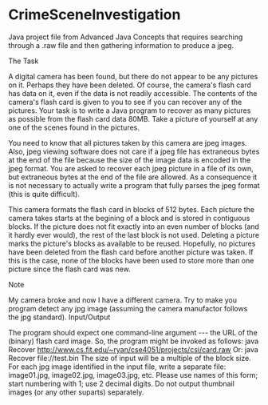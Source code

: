CrimeSceneInvestigation
=======================

Java project file from Advanced Java Concepts that requires searching through a .raw file and then gathering information to produce a jpeg. 

The Task

A digital camera has been found, but there do not appear to be any pictures on it. Perhaps they have been deleted. Of course, the camera's flash card has data on it, even if the data is not readily accessible. The contents of the camera's flash card is given to you to see if you can recover any of the pictures.
Your task is to write a Java program to recover as many pictures as possible from the flash card data 80MB. Take a picture of yourself at any one of the scenes found in the pictures.

You need to know that all pictures taken by this camera are jpeg images. Also, jpeg viewing software does not care if a jpeg file has extraneous bytes at the end of the file because the size of the image data is encoded in the jpeg format. You are asked to recover each jpeg picture in a file of its own, but extraneous bytes at the end of the file are allowed. As a consequence it is not necessary to actually write a program that fully parses the jpeg format (this is quite difficult).

This camera formats the flash card in blocks of 512 bytes. Each picture the camera takes starts at the begining of a block and is stored in contiguous blocks. If the picture does not fit exactly into an even number of blocks (and it hardly ever would), the rest of the last block is not used. Deleting a picture marks the picture's blocks as available to be reused. Hopefully, no pictures have been deleted from the flash card before another picture was taken. If this is the case, none of the blocks have been used to store more than one picture since the flash card was new.

Note

My camera broke and now I have a different camera. Try to make you program detect any jpg image (assuming the camera manufactor follows the jpg standard).
Input/Output

The program should expect one command-line argument --- the URL of the (binary) flash card image. So, the program might be invoked as follows:
java Recover http://www.cs.fit.edu/~ryan/cse4051/projects/csi/card.raw
Or:
java Recover file://test.bin
The size of input will be a multiple of the block size. For each jpg image identified in the input file, write a separate file: image01.jpg, image02.jpg, image03.jpg, etc. Please use names of this form; start numbering with 1; use 2 decimal digits. Do not output thumbnail images (or any other suparts) separately.
